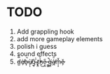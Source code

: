 # TODO

1. Add grappling hook
2. add more gameplay elements
3. polish i guess
4. sound effects
5. d̵̺̿̀ė̸̜b̶͓̚ù̸̗͎͘g̴͉̑ ̵̢̫́͗t̷͙͓̓h̵̟͛̂͜e̷͕̰̋ ̵͚͚̚g̶͇̀͘a̸̪͗̈́m̵̩̝̽̆ě̷̗